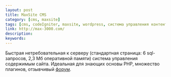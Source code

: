 ```yaml
---
layout: post
title: MaxSite CMS
category: [cms, maxsite]
tags: [cms, codeIgniter, maxsite, wordpress, система управления контентом]
link: http://max-3000.com/
description:
keywords:
---
```


<p>Быстрая нетребовательная к серверу (стандартная страница: 6 sql-запросов, 2,3 Мб оперативной памяти) система управления содержимым сайта. Идеальная для знающих основы PHP, множество плагинов, отзывчивый <a href="http://forum.max-3000.com/">форум</a>.</p>
